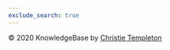 ```yaml
---
exclude_search: true
---
```


© 2020 KnowledgeBase by <a href="https://christietempleton.pro">Christie Templeton</a>
